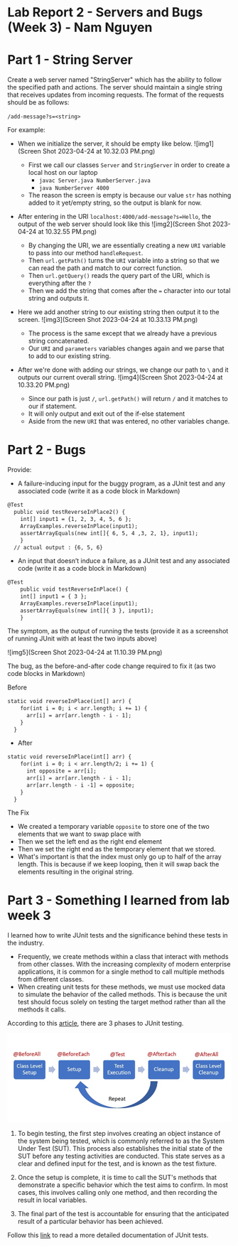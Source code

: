 # Lab Report 2 - Servers and Bugs (Week 3) - Nam Nguyen

# Part 1 - String Server
Create a web server named "StringServer" which has the ability to follow the specified path and actions. The server should maintain a single string that receives updates from incoming requests. The format of the requests should be as follows:

`/add-message?s=<string>`

For example: 

* When we initialize the server, it should be empty like below. 
![img1](Screen Shot 2023-04-24 at 10.32.03 PM.png)
  * First we call our classes `Server` and `StringServer` in order to create a local host on our laptop
    * `javac Server.java NumberServer.java`
    * `java NumberServer 4000`
  * The reason the screen is empty is because our value `str` has nothing added to it yet/empty string, so the output is blank for now. 

* After entering in the URI `localhost:4000/add-message?s=Hello`, the output of the web server should look like this
![img2](Screen Shot 2023-04-24 at 10.32.55 PM.png)
  * By changing the URI, we are essentially creating a new `URI` variable to pass into our method `handleRequest`. 
  * Then `url.getPath()` turns the `URI` variable into a string so that we can read the path and match to our correct function.
  * Then `url.getQuery()` reads the query part of the URI, which is everything after the `?`
  * Then we add the string that comes after the `=` character into our total string and outputs it.

* Here we add another string to our existing string then output it to the screen. 
![img3](Screen Shot 2023-04-24 at 10.33.13 PM.png)
  * The process is the same except that we already have a previous string concatenated. 
  * Our `URI` and `parameters` variables changes again and we parse that to add to our existing string. 

* After we're done with adding our strings, we change our path to `\` and it outputs our current overall string.
![img4](Screen Shot 2023-04-24 at 10.33.20 PM.png)
  * Since our path is just `/`, `url.getPath()` will return `/` and it matches to our if statement.
  * It will only output and exit out of the if-else statement
  * Aside from the new `URI` that was entered, no other variables change.



# Part 2 - Bugs

Provide:

* A failure-inducing input for the buggy program, as a JUnit test and any associated code (write it as a code block in Markdown)
```
@Test
  public void testReverseInPlace2() {
    int[] input1 = {1, 2, 3, 4, 5, 6 };
    ArrayExamples.reverseInPlace(input1);
    assertArrayEquals(new int[]{ 6, 5, 4 ,3, 2, 1}, input1);
	}
  // actual output : {6, 5, 6}
```


* An input that doesn’t induce a failure, as a JUnit test and any associated code (write it as a code block in Markdown)
```
@Test 
	public void testReverseInPlace() {
    int[] input1 = { 3 };
    ArrayExamples.reverseInPlace(input1);
    assertArrayEquals(new int[]{ 3 }, input1);
	}
```

The symptom, as the output of running the tests (provide it as a screenshot of running JUnit with at least the two inputs above)

![img5](Screen Shot 2023-04-24 at 11.10.39 PM.png)

The bug, as the before-and-after code change required to fix it (as two code blocks in Markdown)

Before
```
static void reverseInPlace(int[] arr) {
    for(int i = 0; i < arr.length; i += 1) {
      arr[i] = arr[arr.length - i - 1];
    }
  }
``` 


* After
```
static void reverseInPlace(int[] arr) {
    for(int i = 0; i < arr.length/2; i += 1) {
      int opposite = arr[i];
      arr[i] = arr[arr.length - i - 1];
      arr[arr.length - i -1] = opposite;
    }
  }
```

The Fix
* We created a temporary variable `opposite` to store one of the two elements that we want to swap place with
* Then we set the left end as the right end element
* Then we set the right end as the temporary element that we stored.
* What's important is that the index must only go up to half of the array length. This is because if we keep looping, then it will swap back the elements resulting in the original string. 

# Part 3 - Something I learned from lab week 3

I learned how to write JUnit tests and the significance behind these tests in the industry.

* Frequently, we create methods within a class that interact with methods from other classes. With the increasing complexity of modern enterprise applications, it is common for a single method to call multiple methods from different classes.
*  When creating unit tests for these methods, we must use mocked data to simulate the behavior of the called methods. This is because the unit test should focus solely on testing the target method rather than all the methods it calls.

According to this [article](https://www.codeaffine.com/2014/08/18/junit-in-a-nutshell-test-structure/), there are 3 phases to JUnit testing.

![img6](JUnit-Test-Life-Cycle-1.jpeg)

1. To begin testing, the first step involves creating an object instance of the system being tested, which is commonly referred to as the System Under Test (SUT). This process also establishes the initial state of the SUT before any testing activities are conducted. This state serves as a clear and defined input for the test, and is known as the test fixture.

2. Once the setup is complete, it is time to call the SUT's methods that demonstrate a specific behavior which the test aims to confirm. In most cases, this involves calling only one method, and then recording the result in local variables.

3. The final part of the test is accountable for ensuring that the anticipated result of a particular behavior has been achieved.

Follow this [link](https://junit.org/junit5/docs/current/user-guide/) to read a more detailed documentation of JUnit tests.
